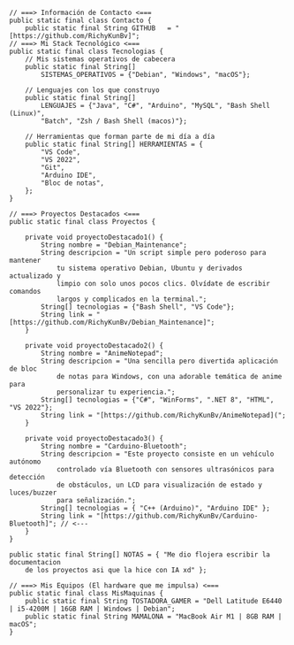 
    // ===> Información de Contacto <===
    public static final class Contacto {
        public static final String GITHUB   = "[https://github.com/RichyKunBv]";
    // ===> Mi Stack Tecnológico <===
    public static final class Tecnologias {
        // Mis sistemas operativos de cabecera
        public static final String[] 
            SISTEMAS_OPERATIVOS = {"Debian", "Windows", "macOS"};

        // Lenguajes con los que construyo
        public static final String[] 
            LENGUAJES = {"Java", "C#", "Arduino", "MySQL", "Bash Shell (Linux)",
            "Batch", "Zsh / Bash Shell (macos)"};

        // Herramientas que forman parte de mi día a día
        public static final String[] HERRAMIENTAS = {
            "VS Code",
            "VS 2022",
            "Git",
            "Arduino IDE",
            "Bloc de notas",
        };
    }

    // ===> Proyectos Destacados <===
    public static final class Proyectos {

        private void proyectoDestacado1() {
            String nombre = "Debian_Maintenance";
            String descripcion = "Un script simple pero poderoso para mantener 
                tu sistema operativo Debian, Ubuntu y derivados actualizado y 
                limpio con solo unos pocos clics. Olvídate de escribir comandos 
                largos y complicados en la terminal.";
            String[] tecnologias = {"Bash Shell", "VS Code"};
            String link = "[https://github.com/RichyKunBv/Debian_Maintenance]";
        }

        private void proyectoDestacado2() {
            String nombre = "AnimeNotepad";
            String descripcion = "Una sencilla pero divertida aplicación de bloc 
                de notas para Windows, con una adorable temática de anime para 
                personalizar tu experiencia.";
            String[] tecnologias = {"C#", "WinForms", ".NET 8", "HTML", "VS 2022"};
            String link = "[https://github.com/RichyKunBv/AnimeNotepad](";
        }

        private void proyectoDestacado3() {
            String nombre = "Carduino-Bluetooth";
            String descripcion = "Este proyecto consiste en un vehículo autónomo
                controlado vía Bluetooth con sensores ultrasónicos para detección 
                de obstáculos, un LCD para visualización de estado y luces/buzzer 
                para señalización.";
            String[] tecnologias = { "C++ (Arduino)", "Arduino IDE" };
            String link = "[https://github.com/RichyKunBv/Carduino-Bluetooth]"; // <---
        }
    }

    public static final String[] NOTAS = { "Me dio flojera escribir la documentacion 
        de los proyectos asi que la hice con IA xd" };

    // ===> Mis Equipos (El hardware que me impulsa) <===
    public static final class MisMaquinas {
        public static final String TOSTADORA_GAMER = "Dell Latitude E6440 | i5-4200M | 16GB RAM | Windows | Debian";
        public static final String MAMALONA = "MacBook Air M1 | 8GB RAM | macOS";
    }

